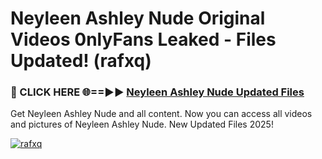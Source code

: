 # Neyleen Ashley Nude Original Videos 0nlyFans Leaked - Files Updated! (rafxq)

<h3>🔴 CLICK HERE 🌐==►► <a href="https://tinyurl.com/yc6ubb5a" rel="nofollow">Neyleen Ashley Nude Updated Files</a></h3>

Get Neyleen Ashley Nude and all content. Now you can access all videos and pictures of Neyleen Ashley Nude. New Updated Files 2025!

[![rafxq](https://i.imgur.com/7eu0CRL.gif)](https://tinyurl.com/yc6ubb5a)
